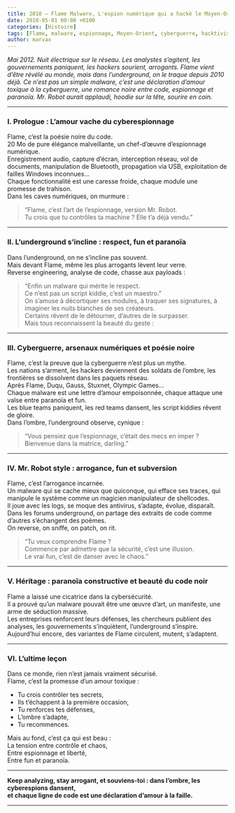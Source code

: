 ```yaml
---
title: 2010 – Flame Malware, L'espion numérique qui a hacké le Moyen-Orient
date: 2010-05-01 00:00 +0100
categories: [Histoire]
tags: [Flame, malware, espionnage, Moyen-Orient, cyberguerre, hacktivisme, underground]
author: marvax
---
```


*Mai 2012. Nuit électrique sur le réseau. Les analystes s’agitent, les gouvernements paniquent, les hackers sourient, arrogants. Flame vient d’être révélé au monde, mais dans l’underground, on le traque depuis 2010 déjà. Ce n’est pas un simple malware, c’est une déclaration d’amour toxique à la cyberguerre, une romance noire entre code, espionnage et paranoïa. Mr. Robot aurait applaudi, hoodie sur la tête, sourire en coin.*

---

### I. Prologue : L’amour vache du cyberespionnage

Flame, c’est la poésie noire du code.  
20 Mo de pure élégance malveillante, un chef-d’œuvre d’espionnage numérique.  
Enregistrement audio, capture d’écran, interception réseau, vol de documents, manipulation de Bluetooth, propagation via USB, exploitation de failles Windows inconnues…  
Chaque fonctionnalité est une caresse froide, chaque module une promesse de trahison.  
Dans les caves numériques, on murmure :  
> “Flame, c’est l’art de l’espionnage, version Mr. Robot.  
> Tu crois que tu contrôles ta machine ? Elle t’a déjà vendu.”

---

### II. L’underground s’incline : respect, fun et paranoïa

Dans l’underground, on ne s’incline pas souvent.  
Mais devant Flame, même les plus arrogants lèvent leur verre.  
Reverse engineering, analyse de code, chasse aux payloads :  
> “Enfin un malware qui mérite le respect.  
> Ce n’est pas un script kiddie, c’est un maestro.”  
On s’amuse à décortiquer ses modules, à traquer ses signatures, à imaginer les nuits blanches de ses créateurs.  
Certains rêvent de le détourner, d’autres de le surpasser.  
Mais tous reconnaissent la beauté du geste :  

---

### III. Cyberguerre, arsenaux numériques et poésie noire

Flame, c’est la preuve que la cyberguerre n’est plus un mythe.  
Les nations s’arment, les hackers deviennent des soldats de l’ombre, les frontières se dissolvent dans les paquets réseau.  
Après Flame, Duqu, Gauss, Stuxnet, Olympic Games…  
Chaque malware est une lettre d’amour empoisonnée, chaque attaque une valse entre paranoïa et fun.  
Les blue teams paniquent, les red teams dansent, les script kiddies rêvent de gloire.  
Dans l’ombre, l’underground observe, cynique :  
> “Vous pensiez que l’espionnage, c’était des mecs en imper ?  
> Bienvenue dans la matrice, darling.”

---

### IV. Mr. Robot style : arrogance, fun et subversion

Flame, c’est l’arrogance incarnée.  
Un malware qui se cache mieux que quiconque, qui efface ses traces, qui manipule le système comme un magicien manipulateur de shellcodes.  
Il joue avec les logs, se moque des antivirus, s’adapte, évolue, disparaît.  
Dans les forums underground, on partage des extraits de code comme d’autres s’échangent des poèmes.  
On reverse, on sniffe, on patch, on rit.  
> “Tu veux comprendre Flame ?  
> Commence par admettre que la sécurité, c’est une illusion.  
> Le vrai fun, c’est de danser avec le chaos.”

---

### V. Héritage : paranoïa constructive et beauté du code noir

Flame a laissé une cicatrice dans la cybersécurité.  
Il a prouvé qu’un malware pouvait être une œuvre d’art, un manifeste, une arme de séduction massive.  
Les entreprises renforcent leurs défenses, les chercheurs publient des analyses, les gouvernements s’inquiètent, l’underground s’inspire.  
Aujourd’hui encore, des variantes de Flame circulent, mutent, s’adaptent.  


---

### VI. L’ultime leçon

Dans ce monde, rien n’est jamais vraiment sécurisé.  
Flame, c’est la promesse d’un amour toxique :  
- Tu crois contrôler tes secrets,  
- Ils t’échappent à la première occasion,  
- Tu renforces tes défenses,  
- L’ombre s’adapte,  
- Tu recommences.

Mais au fond, c’est ça qui est beau :  
La tension entre contrôle et chaos,  
Entre espionnage et liberté,  
Entre fun et paranoïa.

---

**Keep analyzing, stay arrogant, et souviens-toi : dans l’ombre, les cyberespions dansent,  
et chaque ligne de code est une déclaration d’amour à la faille.**  

---